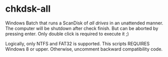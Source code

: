 chkdsk-all
==========

Windows Batch that runs a ScanDisk of *all drives* in an unattended manner.
The computer will be shutdown after check finish. But can be aborted by pressing enter.
Only double click is required to execute it ;)

Logically, only NTFS and FAT32 is supported.
This scripts REQUIRES Windows 8 or upper. Otherwise, uncomment backward compatibility code.
